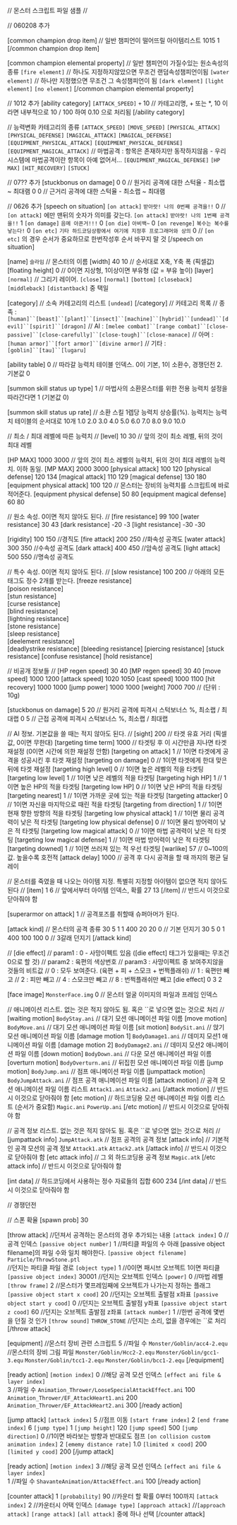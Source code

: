﻿// 몬스터 스크립트 파일 샘플 //

// 060208 추가

[common champion drop item]		// 일반 챔피언이 떨어뜨릴 아이템리스트
1015 1
[/common champion drop item]

[common champion elemental property]	// 일반 챔피언이 가질수있는 원소속성의 종류
`[fire element]`			// 하나도 지정하지않았으면 무조건 랜덤속성챔피언이됨
`[water element]`			// 하나만 지정했으면 무조건 그 속성챔피언이 됨
`[dark element]`
`[light element]`
`[no element]`
[/common champion elemental property]


// 1012 추가
[ability category]
`[ATTACK_SPEED]` `+` 10		// 카테고리명, + 또는 *, 10 이라면 내부적으로 10 / 100 하여 0.10 으로 처리됨
[/ability category]

// 능력변화 카테고리의 종류
`[ATTACK_SPEED]`
`[MOVE_SPEED]`
`[PHYSICAL_ATTACK]`
`[PHYSICAL_DEFENSE]`
`[MAGICAL_ATTACK]`
`[MAGICAL_DEFENSE]`
`[EQUIPMENT_PHYSICAL_ATTACK]`
`[EQUIPMENT_PHYSICAL_DEFENSE]`
`[EQUIPMENT_MAGICAL_ATTACK]`	// 마법공격 : 항목은 존재하지만 동작하지않음 - 우리 시스템에 마법공격이란 항목이 아예 없어서...
`[EQUIPMENT_MAGICAL_DEFENSE]`
`[HP MAX]`
`[HIT_RECOVERY]`
`[STUCK]`


// 07?? 추가
[stuckbonus on damage]
0 0	// 원거리 공격에 대한 스턱율 - 최소랩 ~ 최대램
0 0	// 근거리 공격에 대한 스턱율 - 최소랩 ~ 최대램

// 0626 추가
[speech on situation]
`[on attack]` `받아랏! 나의 0번째 공격을!!` 0		// `[on attack]` 에만 맨뒤의 숫자가 의미를 갖는다.
`[on attack]` `받아랏! 나의 1번째 공격을!!` 1
`[on damage]` `음메 아픈거!!!` 0
`[on die]` `아비백~` 0
`[on revenge]` `복수는 복수를 낳는다!` 0
`[on etc]` `기타 하드코딩상황에서 여기에 지정후 프로그래머와 상의` 0 // `[on etc]` 의 경우 순서가 중요하므로 한번작성후 순서 바꾸지 말 것
[/speech on situation]



[name] `슬라임`		// 몬스터의 이름
[width] 40 10		// 순서대로 X축, Y축 폭 (픽셀값)
[floating height] 0		// 0이면 지상형, 1이상이면 부유형 (값 = 부유 높이)
[layer] `[normal]`		// 그리기 레이어. `[close]` `[normal]` `[bottom]` `[closeback]` `[middleback]` `[distantback]` 중 택일

[category]		// 소속 카테고리의 리스트
`[undead]`
[/category]
// 카테고리 목록
// 종족 : `[human]``[beast]``[plant]``[insect]``[machine]``[hybrid]``[undead]``[devil]``[spirit]``[dragon]`
// AI : `[melee combat]``[range combat]``[close-passive]``[close-carefully]``[close-tough]``[close-manace]`
// 아머 : `[human armor]``[fort armor]``[divine armor]`
// 기타 : `[goblin]``[tau]``[lugaru]`

[ability table] 0	// 따라갈 능력치 테이블 인덱스. 0이 기본, 1이 소환수, 경쟁던전 2. 기본값 0

[summon skill status up type] 1	// 마법사의 소환몬스터를 위한 전용 능력치 설정을 따라간다면 1 (기본값 0)

[summon skill status up rate]	// 소환 스킬 1렙당 능력치 상승률(%). 능력치는 능력치 테이블의 순서대로 10개
1.0 2.0 3.0 4.0 5.0 6.0 7.0 8.0 9.0 10.0

// 최소 / 최대 레벨에 따른 능력치 //
[level] 10 30		// 앞의 것이 최소 레벨, 뒤의 것이 최대 레벨

[HP MAX] 1000 3000	// 앞의 것이 최소 레벨의 능력치, 뒤의 것이 최대 레벨의 능력치. 이하 동일.
[MP MAX] 2000 3000
[physical attack] 100 120
[physical defense] 120 134
[magical attack] 110 129
[magical defense] 130 180
[equipment physical attack] 100 120	// 몬스터는 장비의 능력치를 스크립트에 바로 적어준다.
[equipment physical defense] 50 80
[equipment magical defense] 60 80

// 원소 속성. 0이면 적지 않아도 된다. //
[fire resistance] 99 100
[water resistance] 30 43
[dark resistance] -20 -3
[light resistance] -30 -30

[rigidity] 100 150	//경직도
[fire attack] 200 250	//화속성 공격도
[water attack] 300 350	//수속성 공격도
[dark attack] 400 450	//암속성 공격도
[light attack] 500 550	//명속성 공격도

// 특수 속성. 0이면 적지 않아도 된다. //
[slow resistance] 100 200	// 아래의 모든 태그도 정수 2개를 받는다.
[freeze resistance]		
[poison resistance]		
[stun resistance]		
[curse resistance]		
[blind resistance]		
[lightning resistance]	
[stone resistance]		
[sleep resistance]		
[deelement resistance]	
[deadlystrike resistance]
[bleeding resistance]
[piercing resistance]
[stuck resistance]
[confuse resistance]
[hold resistance]


// 비공개 정보들 //
[HP regen speed] 30 40
[MP regen speed] 30 40
[move speed] 1000 1200
[attack speed] 1020 1050
[cast speed] 1000 1100
[hit recovery] 1000 1000
[jump power] 1000 1000
[weight] 7000 700		// (단위 : 10g)

[stuckbonus on damage]
5 20		// 원거리 공격에 피격시 스턱보너스 %, 최소랩 / 최대랩
0 5		// 근접 공격에 피격시 스턱보너스 %, 최소랩 / 최대랩


// AI 정보. 기본값을 쓸 때는 적지 않아도 된다.	//
[sight] 200	// 타겟 유효 거리 (픽셀값, 0이면 무한대)
[targeting time term] 1000	// 타겟팅 후 이 시간만큼 지나면 타겟 재설정 (0이면 시간에 의한 재설정 안함)
[targeting on attack] 1	// 1이면 타겟에게 공격을 성공시킨 후 타겟 재설정
[targeting on damage] 0	// 1이면 타겟에게 한대 맞은 뒤에 타겟 재설정
[targeting high level] 0	// 1이면 높은 레벨의 적을 타겟팅
[targeting low level] 1	// 1이면 낮은 레벨의 적을 타겟팅
[targeting high HP] 1	// 1이면 높은 HP의 적을 타겟팅
[targeting low HP] 0	// 1이면 낮은 HP의 적을 타겟팅
[targeting nearest] 1	// 1이면 가까운 곳에 있는 적을 타겟팅
[targeting attacker] 0	// 1이면 자신을 마지막으로 때린 적을 타겟팅
[targeting from direction] 1		// 1이면 현재 향한 방향의 적을 타겟팅
[targeting low physical attack] 1	// 1이면 물리 공격력이 낮은 적 타겟팅
[targeting low physical defense] 0	// 1이면 물리 방어력이 낮은 적 타겟팅
[targeting low magical attack] 0	// 1이면 마법 공격력이 낮은 적 타겟팅
[targeting low magical defense] 1	// 1이면 마법 방어력이 낮은 적 타겟팅
[targeting downed] 1                // 1이면 쓰러져 있는 적 우선 타겟팅
[warlike] 57		// 0~100의 값. 높을수록 호전적
[attack delay] 1000	// 공격 후 다시 공격을 할 때 까지의 평균 딜레이

// 몬스터를 죽였을 때 나오는 아이템 지정. 특별히 지정할 아이템이 없으면 적지 않아도 된다 //
[item]
1 6			// 앞에서부터 아이템 인덱스, 확률
27 13
[/item]		// 반드시 이것으로 닫아줘야 함

[superarmor on attack] 1	// 공격포즈를 취할때 슈퍼아머가 된다.

[attack kind]		// 몬스터의 공격 종류
30	5	1 	1 400 20 20 0	// 기본 던지기
30	5	0	1 400 100 100 0	// 3갈래 던지기
[/attack kind]

// [die effect]
// param1 : 0 - 사망이펙트 있음 ([die effect] 태그가 있을때는 무조건 0으로 할 것)
// param2 : 육편의 색상번호
// param3 : 사망이펙트 중 보여주지않을 것들의 비트값
// 0 : 모두 보여준다. (육편 + 피 + 스모크 + 번쩍플래쉬)
// 1 : 육편만 빼고
// 2 : 피만 빼고
// 4 : 스모크만 빼고
// 8 : 번쩍플래쉬만 빼고
[die effect] 0 3 2

[face image] `MonsterFace.img` 0	// 몬스터 얼굴 이미지의 파일과 프레임 인덱스

// 애니메이션 리스트. 없는 것은 적지 않아도 됨. 혹은 ``로 넣으면 없는 것으로 처리 //
[waiting motion] `BodyStay.ani`		// 대기 모션 애니메이션 파일 이름
[move motion] `BodyMove.ani`		// 대기 모션 애니메이션 파일 이름
[sit motion] `BodySit.ani`		// 앉기 모션 애니메이션 파일 이름
[damage motion 1] `BodyDamage1.ani`	// 데미지 모션1 애니메이션 파일 이름
[damage motion 2] `BodyDamage2.ani`	// 데미지 모션2 애니메이션 파일 이름
[down motion] `BodyDown.ani`		// 다운 모션 애니메이션 파일 이름
[overturn motion] `BodyOverturn.ani`		// 뒤집힌 모션 애니메이션 파일 이름
[jump motion] `BodyJump.ani`		// 점프 애니메이션 파일 이름
[jumpattack motion] `BodyJumpAttack.ani`	// 점프 공격 애니메이션 파일 이름
[attack motion]				// 공격 모션 애니메이션 파일 이름 리스트
`Attack1.ani`
`Attack2.ani`
[/attack motion]				// 반드시 이것으로 닫아줘야 함
[etc motion]				// 하드코딩용 모션 애니메이션 파일 이름 리스트 (순서가 중요함)
`Magic.ani`
`PowerUp.ani`
[/etc motion]				// 반드시 이것으로 닫아줘야 함

// 공격 정보 리스트. 없는 것은 적지 않아도 됨. 혹은 ``로 넣으면 없는 것으로 처리 //
[jumpattack info] `JumpAttack.atk`	// 점프 공격의 공격 정보
[attack info]				// 기본적인 공격 모션의 공격 정보
`Attack1.atk`
`Attack2.atk`
[/attack info]			// 반드시 이것으로 닫아줘야 함
[etc attack info]				// 그 외 하드코딩용 공격 정보
`Magic.atk`
[/etc attack info]			// 반드시 이것으로 닫아줘야 함

[int data]				// 하드코딩에서 사용하는 정수 자료들의 집합
600
234
[/int data]				// 반드시 이것으로 닫아줘야 함

// 경쟁던전

// 스폰 확율
[spawn prob] 30

[throw attack]				//던져서 공격하는 몬스터의 경우 추가되는 내용
`[attack index]` 0			//공격 인덱스
`[passive object number]` 1
//파티클 파일의 수 아래 [passive object filename]의 파일 수와 일치  해야한다.
`[passive object filename]` `Particle/ThrowStone.ptl`	
//던지는 파티클 파일 경로
`[object type]` 1		//0이면 패시브 오브젝트 1이면 파티클
`[passive object index]` 30001	//던지는 오브젝트 인덱스
`[power]` 0			//마법 레벨
`[throw frame]` 2		//몬스터가 몇프레임째에 오브젝트가 나가는지 정하는 플래그
`[passive object start x cood]` 20  	//던지는 오브젝트 출발점 x좌표
`[passive object start y cood]` 0   	//던지는 오브젝트 출발점 y좌표
`[passive object start z cood]` 60	//던지는 오브젝트 출발점 z좌표
`[attack number]`		1	//한번 공격에 몇번을 던질 것 인가
`[throw sound]`		`THROW_STONE`	//던지는 소리, 없을 경우에는 ``로 처리
[/throw attack]

[equipment]				//몬스터 장비 관련 스크립트
5					//파일 수
`Monster/Goblin/acc4-2.equ`		//몬스터의 장비 그림 파일
`Monster/Goblin/Hcc2-2.equ`
`Monster/Goblin/gcc1-3.equ`
`Monster/Goblin/tcc1-2.equ`
`Monster/Goblin/bcc1-2.equ`
[/equipment]

[ready action]
`[motion index]` 		0	//해당 공격 모션 인덱스
`[effect ani file & layer index]`	
3					//파일 수
`Animation_Thrower/LooseSpecialAttackEffect.ani`   100
`Animation_Thrower/EF_AttackHeart1.ani`   200
`Animation_Thrower/EF_AttackHeart2.ani`   300
[/ready action]

[jump attack]
`[attack index]` 5  //점프 이동
`[start frame index]` 2
`[end frame index]` 6
`[jump type]` 1	
`[jump height]` 120
`[jump speed]` 500
`[jump direction]` 0 //1이면 바라보는 방향과 반대로도 점프
`[on collision custom animation index]` 2
`[ememy distance rate]`	1.0 
`[limited x cood]`	200
`[limited y cood]`      200
[/jump attack]

[ready action]
`[motion index]` 		3	//해당 공격 모션 인덱스
`[effect ani file & layer index]`	
1			//파일 수
`ShavanteAnimation/AttackEffect.ani`	100
[/ready action]

[counter attack]
1
`[probability]` 90	//카운터 할 확률 0부터 100까지
`[attack index]` 2	//카운터시 어택 인덱스
`[damage type]`	`[approach attack]`
//`[approach attack]` `[range attack]` `[all attack]` 중에 하나 선택
[/counter attack]